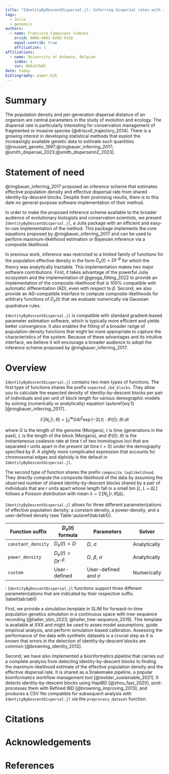 ```yaml
---
title: "IdentityByDescentDispersal.jl: Inferring dispersal rates with identity-by-descent blocks"
tags:
  - Julia
  - genomics
authors:
  - name: Francisco Campuzano Jiménez
    orcid: 0000-0001-8285-9318
    equal-contrib: true
    affiliation: 1
affiliations:
  - name: University of Antwerp, Belgium
    index: 1
    ror: 008x57b05
date: today
bibliography: paper.bib
---
```


# Summary

The population density and per-generation dispersal distance of an organism are central parameters in the study of evolution and ecology. The dispersal rate is particularly interesting for conservation management of fragmented or invasive species [@driscoll_trajectory_2014]. There is a growing interest in developing statistical methods that exploit the increasingly available genetic data to estimate such quantities [@rousset_genetic_1997;@ringbauer_inferring_2017; @smith_dispersal_2023;@smith_dispersenn2_2023].

# Statement of need

@ringbauer_inferring_2017 proposed an inference scheme that estimates effective population density and effective dispersal rate from shared identity-by-descent blocks. Despite their promising results, there is to this date no general-purpose software implementation of their method.

In order to make the proposed inference scheme available to the broader audience of evolutionary biologists and conservation scientists, we present `IdentityByDescentDispersal.jl`, a Julia package with an efficient and easy-to-use implementation of the method. This package implements the core equations proposed by @ringbauer_inferring_2017 and can be used to perform maximum-likelihood estimation or Bayesian inference via a composite likelihood.

In previous work, inference was restricted to a limited family of functions for the population effective density in the form $D_e(t) = Dt^{-\beta}$ for which the theory was analytically tractable. This implementation makes two major software contributions. First, it takes advantage of the powerful Julia ecosystem and the implementation of @geoga_fitting_2022 to provide an implementation of the composite-likelihood that is 100% compatible with automatic differentiation (AD), even with respect to $\beta$. Second, we also provide an AD-compatible interface to compute composite-likelihoods for arbitrary functions of $D_e(t)$ that we evaluate numerically via Gaussian quadrature rules.

`IdentityByDescentDispersal.jl` is compatible with standard gradient-based parameter estimation software, which is typically more efficient and yields better convergence. It also enables the fitting of a broader range of population-density functions that might be more appropriate to capture the characteristics of the system. Because of these advantages and its intuitive interface, we believe it will encourage a broader audience to adopt the inference scheme proposed by @ringbauer_inferring_2017.

# Overview

`IdentityByDescentDispersal.jl` contains two main types of functions. The first type of functions shares the prefix `expected_ibd_blocks`. They allow you to calculate the expected density of identity-by-descent blocks per pair of individuals and per unit of block length for various demographic models by solving (numerically or analytically) equation \autoref{eq:1} [@ringbauer_inferring_2017].

$$
\mathbb{E}[N_L | r, \theta] = \int_0^\infty G4t^2 \exp(-2Lt) \cdot \Phi(t | r, \theta) \,dt
\label{eq:1}
$$

where $G$ is the length of the genome (Morgans), $t$ is time (generations in the past), $L$ is the length of the block (Morgans), and $\Phi(t| r, \theta)$ is the instantaneous coalesce rate at time $t$ of two homologous loci that are separated $r$ units apart in the present (at time $t=0$) under the demography specified by $\theta$. A slightly more complicated expression that accounts for chromosomal edges and diploidy is the default in `IdentityByDescentDispersal.jl`.

The second type of function shares the prefix `composite_loglikelihood`. They directly compute the composite likelihood of the data by assuming the observed number of shared identity-by-descent blocks shared by a pair of individuals that are $r$ units apart whose length fall in a small bin $[L, L+\Delta L]$ follows a Poisson distribution with mean $\lambda = \mathbb{E}[N_L | r, \theta] \Delta L$.

`IdentityByDescentDispersal.jl` allows for three different parameterizations of effective population density: a constant density, a power-density, and a user-defined density (see Table \autoref{tab:tab1}).

| Function suffix    | $D_e(t)$ formula     | Parameters                | Solver       |
| ------------------ | -------------------- | ------------------------- | ------------ |
| `constant_density` | $D_e(t)=D$           | $D,\ \sigma$              | Analytically |
| `power_density`    | $D_e(t)=Dt^{-\beta}$ | $D,\ \beta,\ \sigma$      | Analytically |
| `custom`           | User-defined         | User-defined and $\sigma$ | Numerically  |

: `IdentityByDescentDispersal.jl` functions support three different parameterizations that are indicated by their respective suffix. \label{tab:tab1}

First, we provide a simulation template in SLiM for forward-in-time population genetics simulation in a continuous space with tree-sequence recording [@haller_slim_2023; @haller_tree-sequence_2019]. This template is available at XXX and might be used to asses model assumptions, guide empirical analysis, and perform simulation-based calibration. Assessing the performance of the data with synthetic datasets is a crucial step as it is known that errors in the detection of identity-by-descent blocks are common [@browning_identity_2012].

Second, we have also implemented a bioinformatics pipeline that carries out a complete analysis from detecting identity-by-descent blocks to finding the maximum-likelihood estimate of the effective population density and the effective dispersal rate. It is shared as a Snakemake pipeline, a popular bioinformatics workflow management tool [@molder_sustainable_2021]. It detects identity-by-descent blocks using HapIBD [@zhou_fast_2020], post-processes them with Refined IBD [@browning_improving_2013], and produces a CSV file compatible for subsequent analysis with `IdentityByDescentDispersal.jl` via the `preprocess_dataset` function.

# Citations

# Acknowledgements

# References
